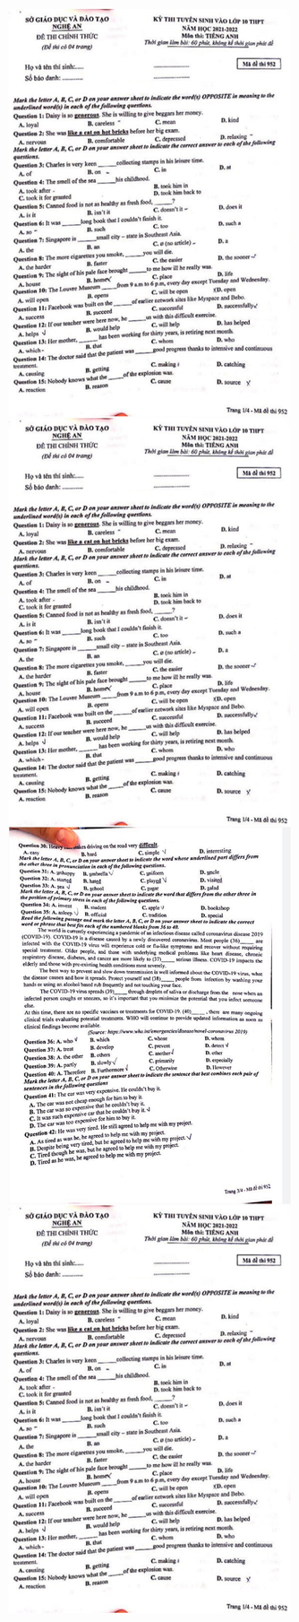 [![img-bgt-2021-1-1622714915-width566height816.jpg](https://github.com/uploadimagefree/2021/blob/main/img-bgt-2021-1-1622714915-width566height816.jpg?raw=true)](https://github.com/uploadimagefree/2021/blob/main/img-bgt-2021-1-1622714915-width566height816.jpg?raw=true)
[![img-bgt-2021-1-1622714915-width566height816.jpg](https://github.com/uploadimagefree/2021/blob/main/img-bgt-2021-1-1622714915-width566height816.jpg?raw=true)](https://github.com/uploadimagefree/2021/blob/main/img-bgt-2021-1-1622714915-width566height816.jpg?raw=true)
[![De-3-06.jpg](https://github.com/uploadimagefree/2021/blob/main/De-3-06.jpg?raw=true)](https://github.com/uploadimagefree/2021/blob/main/De-3-06.jpg?raw=true)
[![img-bgt-2021-1-1622714915-width566height816.jpg](https://github.com/uploadimagefree/2021/blob/main/img-bgt-2021-1-1622714915-width566height816.jpg?raw=true)](https://github.com/uploadimagefree/2021/blob/main/img-bgt-2021-1-1622714915-width566height816.jpg?raw=true)
